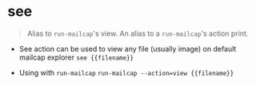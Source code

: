 # see
> Alias to `run-mailcap`'s view.
> An alias to a `run-mailcap`'s action print.

- See action can be used to view any file (usually image) on default mailcap explorer
`see {{filename}}`

- Using with `run-mailcap`
`run-mailcap --action=view {{filename}}`
